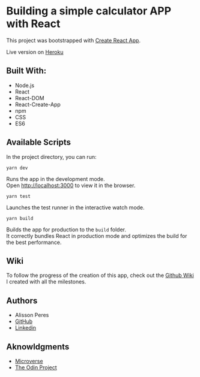 # Building a simple calculator APP with React

This project was bootstrapped with [Create React App](https://github.com/facebook/create-react-app).

Live version on [Heroku](http://magicians-books.herokuapp.com/)

## Built With:

- Node.js
- React
- React-DOM
- React-Create-App
- npm
- CSS
- ES6

## Available Scripts

In the project directory, you can run:

`yarn dev`

Runs the app in the development mode.<br />
Open [http://localhost:3000](http://localhost:3000) to view it in the browser.

`yarn test`

Launches the test runner in the interactive watch mode.<br />

`yarn build`

Builds the app for production to the `build` folder.<br />
It correctly bundles React in production mode and optimizes the build for the best performance.

## Wiki

To follow the progress of the creation of this app, check out the [Github Wiki](https://github.com/alissonperes/mv_bookstore/wiki) I created with all the milestones.

## Authors

- Alisson Peres
- [GitHub](https://github.com/alissonperes/)
- [Linkedin](https://www.linkedin.com/in/alissonperes)

## Aknowldgments

- [Microverse](https://www.microverse.org/)
- [The Odin Project](https://www.theodinproject.com)
